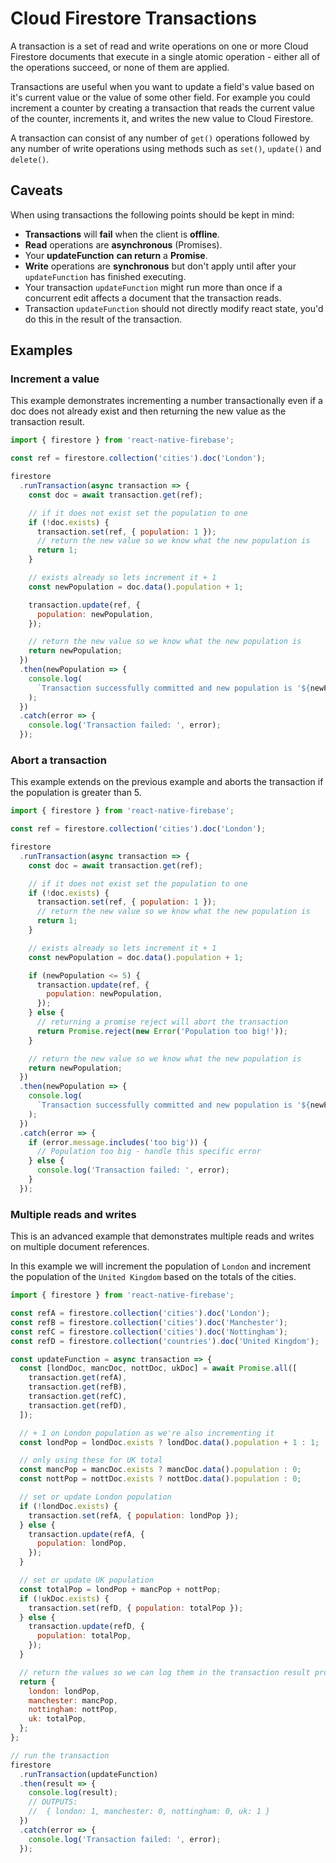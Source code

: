 # Cloud Firestore Transactions

A transaction is a set of read and write operations on one or more Cloud Firestore documents that execute in a single atomic operation - either all of the operations succeed, or none of them are applied.

Transactions are useful when you want to update a field's value based on it's current value or the value of some other field. For example you could increment a counter by creating a transaction that reads the current value of the counter, increments it, and writes the new value to Cloud Firestore.

A transaction can consist of any number of `get()` operations followed by any number of write operations using methods such as `set()`, `update()` and `delete()`.

## Caveats

When using transactions the following points should be kept in mind:

- **Transactions** will **fail** when the client is **offline**.
- **Read** operations are **asynchronous** (Promises).
- Your **updateFunction** **can return** a **Promise**.
- **Write** operations are **synchronous** but don't apply until after your `updateFunction` has finished executing.
- Your transaction `updateFunction` might run more than once if a concurrent edit affects a document that the transaction reads.
- Transaction `updateFunction` should not directly modify react state, you'd do this in the result of the transaction.

## Examples

### Increment a value

This example demonstrates incrementing a number transactionally even if a doc does not already exist and then returning the new value as the transaction result.

```javascript
import { firestore } from 'react-native-firebase';

const ref = firestore.collection('cities').doc('London');

firestore
  .runTransaction(async transaction => {
    const doc = await transaction.get(ref);

    // if it does not exist set the population to one
    if (!doc.exists) {
      transaction.set(ref, { population: 1 });
      // return the new value so we know what the new population is
      return 1;
    }

    // exists already so lets increment it + 1
    const newPopulation = doc.data().population + 1;

    transaction.update(ref, {
      population: newPopulation,
    });

    // return the new value so we know what the new population is
    return newPopulation;
  })
  .then(newPopulation => {
    console.log(
      `Transaction successfully committed and new population is '${newPopulation}'.`
    );
  })
  .catch(error => {
    console.log('Transaction failed: ', error);
  });
```


### Abort a transaction

This example extends on the previous example and aborts the transaction if the population is greater than 5.

```javascript
import { firestore } from 'react-native-firebase';

const ref = firestore.collection('cities').doc('London');

firestore
  .runTransaction(async transaction => {
    const doc = await transaction.get(ref);

    // if it does not exist set the population to one
    if (!doc.exists) {
      transaction.set(ref, { population: 1 });
      // return the new value so we know what the new population is
      return 1;
    }

    // exists already so lets increment it + 1
    const newPopulation = doc.data().population + 1;

    if (newPopulation <= 5) {
      transaction.update(ref, {
        population: newPopulation,
      });
    } else {
      // returning a promise reject will abort the transaction
      return Promise.reject(new Error('Population too big!'));
    }

    // return the new value so we know what the new population is
    return newPopulation;
  })
  .then(newPopulation => {
    console.log(
      `Transaction successfully committed and new population is '${newPopulation}'.`
    );
  })
  .catch(error => {
    if (error.message.includes('too big')) {
      // Population too big - handle this specific error
    } else {
      console.log('Transaction failed: ', error);
    }
  });
```

### Multiple reads and writes

This is an advanced example that demonstrates multiple reads and writes on multiple document references.

In this example we will increment the population of `London` and increment the population of the `United Kingdom` based on the totals of the cities.

```javascript
import { firestore } from 'react-native-firebase';

const refA = firestore.collection('cities').doc('London');
const refB = firestore.collection('cities').doc('Manchester');
const refC = firestore.collection('cities').doc('Nottingham');
const refD = firestore.collection('countries').doc('United Kingdom');

const updateFunction = async transaction => {
  const [londDoc, mancDoc, nottDoc, ukDoc] = await Promise.all([
    transaction.get(refA),
    transaction.get(refB),
    transaction.get(refC),
    transaction.get(refD),
  ]);

  // + 1 on London population as we're also incrementing it
  const londPop = londDoc.exists ? londDoc.data().population + 1 : 1;

  // only using these for UK total
  const mancPop = mancDoc.exists ? mancDoc.data().population : 0;
  const nottPop = nottDoc.exists ? nottDoc.data().population : 0;

  // set or update London population
  if (!londDoc.exists) {
    transaction.set(refA, { population: londPop });
  } else {
    transaction.update(refA, {
      population: londPop,
    });
  }

  // set or update UK population
  const totalPop = londPop + mancPop + nottPop;
  if (!ukDoc.exists) {
    transaction.set(refD, { population: totalPop });
  } else {
    transaction.update(refD, {
      population: totalPop,
    });
  }

  // return the values so we can log them in the transaction result promise
  return {
    london: londPop,
    manchester: mancPop,
    nottingham: nottPop,
    uk: totalPop,
  };
};

// run the transaction
firestore
  .runTransaction(updateFunction)
  .then(result => {
    console.log(result);
    // OUTPUTS:
    //  { london: 1, manchester: 0, nottingham: 0, uk: 1 }
  })
  .catch(error => {
    console.log('Transaction failed: ', error);
  });
```
